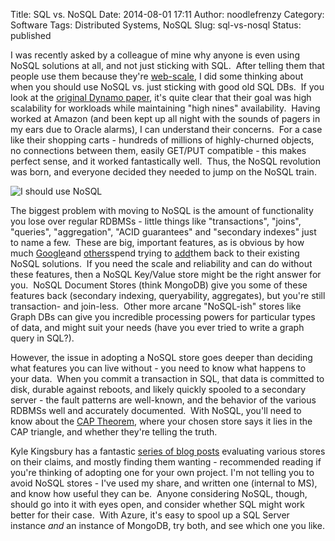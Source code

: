 Title: SQL vs. NoSQL
Date: 2014-08-01 17:11
Author: noodlefrenzy
Category: Software
Tags: Distributed Systems, NoSQL
Slug: sql-vs-nosql
Status: published

I was recently asked by a colleague of mine why anyone is even using
NoSQL solutions at all, and not just sticking with SQL.  After telling
them that people use them because they're
[web-scale](https://www.youtube.com/watch?v=b2F-DItXtZs), I did some
thinking about when you should use NoSQL vs. just sticking with good old
SQL DBs.  If you look at the [original Dynamo
paper](http://s3.amazonaws.com/AllThingsDistributed/sosp/amazon-dynamo-sosp2007.pdf), it's quite clear that their goal was high scalability for workloads
while maintaining "high nines" availability.  Having worked at Amazon
(and been kept up all night with the sounds of pagers in my ears due to
Oracle alarms), I can understand their concerns.  For a case like their
shopping carts - hundreds of millions of highly-churned objects, no
connections between them, easily GET/PUT compatible - this makes perfect
sense, and it worked fantastically well.  Thus, the NoSQL revolution was
born, and everyone decided they needed to jump on the NoSQL train.

![I should use NoSQL](http://noodlefrenzy-wp.azurewebsites.net/wp-content/uploads/2014/08/nosql_cat.png)

The biggest problem with moving to NoSQL is the amount of functionality
you lose over regular RDBMSs - little things like "transactions",
"joins", "queries", "aggregation", "ACID guarantees" and "secondary
indexes" just to name a few.  These are big, important features, as is
obvious by how much
[Google](http://static.googleusercontent.com/media/research.google.com/en/us/archive/spanner-osdi2012.pdf)and
[others](http://www.mpi-sws.org/~druschel/courses/ds/papers/cooper-pnuts.pdf)spend
trying to [add](http://docs.mongodb.org/manual/indexes/)them back to
their existing NoSQL solutions.  If you need the scale and reliability
and can do without these features, then a NoSQL Key/Value store might be
the right answer for you.  NoSQL Document Stores (think MongoDB) give
you some of these features back (secondary indexing, queryability,
aggregates), but you're still transaction- and join-less.  Other more
arcane "NoSQL-ish" stores like Graph DBs can give you incredible
processing powers for particular types of data, and might suit your
needs (have you ever tried to write a graph query in SQL?).

However, the issue in adopting a NoSQL store goes deeper than deciding
what features you can live without - you need to know what happens to
your data.  When you commit a transaction in SQL, that data is committed
to disk, durable against reboots, and likely quickly spooled to a
secondary server - the fault patterns are well-known, and the behavior
of the various RDBMSs well and accurately documented.  With NoSQL,
you'll need to know about the [CAP
Theorem](http://en.wikipedia.org/wiki/CAP_theorem), where your chosen
store says it lies in the CAP triangle, and whether they're telling the
truth.

Kyle Kingsbury has a fantastic [series of blog
posts](http://aphyr.com/tags/jepsen) evaluating various stores on their
claims, and mostly finding them wanting - recommended reading if you're
thinking of adopting one for your own project. I'm not telling you to
avoid NoSQL stores - I've used my share, and written one (internal to
MS), and know how useful they can be.  Anyone considering NoSQL, though,
should go into it with eyes open, and consider whether SQL might work
better for their case.  With Azure, it's easy to spool up a SQL Server
instance *and* an instance of MongoDB, try both, and see which one you
like.

